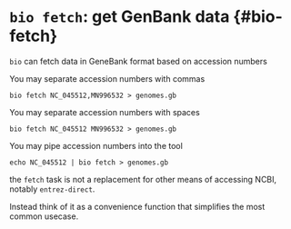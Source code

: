 # `bio fetch`: get GenBank data {#bio-fetch}

`bio` can fetch data in GeneBank format based on accession numbers

You may separate accession numbers with commas

    bio fetch NC_045512,MN996532 > genomes.gb

You may separate accession numbers with spaces

    bio fetch NC_045512 MN996532 > genomes.gb

You may pipe accession numbers into the tool

    echo NC_045512 | bio fetch > genomes.gb

the `fetch` task is not a replacement for other means of accessing NCBI, notably `entrez-direct`.

Instead think of it as a convenience function that simplifies the most common usecase.


